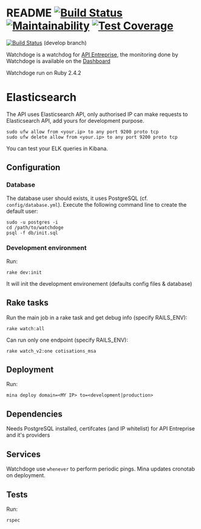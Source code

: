 # README [![Build Status](https://travis-ci.org/etalab/watchdoge_apientreprise.svg?branch=master)](https://travis-ci.org/etalab/watchdoge_apientreprise) [![Maintainability](https://api.codeclimate.com/v1/badges/5f93054ca32409448a42/maintainability)](https://codeclimate.com/github/etalab/watchdoge_apientreprise/maintainability) [![Test Coverage](https://api.codeclimate.com/v1/badges/5f93054ca32409448a42/test_coverage)](https://codeclimate.com/github/etalab/watchdoge_apientreprise/test_coverage)
[![Build Status](https://travis-ci.org/etalab/watchdoge_apientreprise.svg?branch=develop)](https://travis-ci.org/etalab/watchdoge_apientreprise) (develop branch)

Watchdoge is a watchdog for [API Entreprise](https://github.com/etalab/apientreprise), the monitoring done by Watchdoge is available on the [Dashboard](https://github.com/etalab/dashboard_apientreprise)

Watchdoge run on Ruby 2.4.2

# Elasticsearch

The API uses Elasticsearch API, only authorised IP can make requests to Elasticsearch API, add yours for development purpose.

```
sudo ufw allow from <your.ip> to any port 9200 proto tcp
sudo ufw delete allow from <your.ip> to any port 9200 proto tcp
```

You can test your ELK queries in Kibana.

## Configuration

### Database

The database user should exists, it uses PostgreSQL (cf. `config/database.yml`). Execute the following command line to create the default user:

```
sudo -u postgres -i
cd /path/to/watchdoge
psql -f db/init.sql
```

### Development environment

Run:

`rake dev:init`

It will init the development environement (defaults config files & database)

## Rake tasks

Run the main job in a rake task and get debug info (specify RAILS_ENV):

`rake watch:all`

Can run only one endpoint (specify RAILS_ENV):

`rake watch_v2:one cotisations_msa`

## Deployment

Run:

`mina deploy domain=<MY IP> to=<development|production>`

## Dependencies
Needs PostgreSQL installed,  certifcates (and IP whitelist) for API Entreprise and it's providers

## Services
Watchdoge use `whenever` to perform periodic pings. Mina updates cronotab on deployment.

## Tests
Run:

`rspec`

